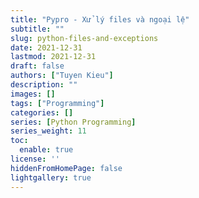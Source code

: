 ```yaml
---
title: "Pypro - Xử lý files và ngoại lệ"
subtitle: ""
slug: python-files-and-exceptions
date: 2021-12-31
lastmod: 2021-12-31
draft: false
authors: ["Tuyen Kieu"]
description: ""
images: []
tags: ["Programming"]
categories: []
series: [Python Programming]
series_weight: 11
toc:
  enable: true
license: ''  
hiddenFromHomePage: false
lightgallery: true
---
```


<!--more-->